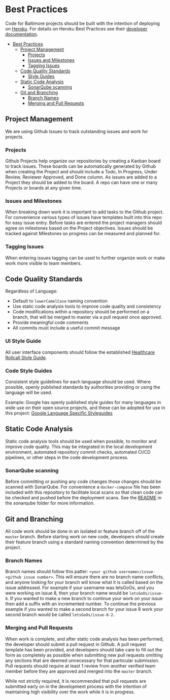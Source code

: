 # Best Practices

Code for Baltimore projects should be built with the intention of deploying on [Heroku](https://heroku.com). For details on Heroku Best Practices see their [developer documentation](https://devcenter.heroku.com/articles/node-best-practices).

<!-- TOC -->

- [Best Practices](#best-practices)
    - [Project Management](#project-management)
        - [Projects](#projects)
        - [Issues and Milestones](#issues-and-milestones)
        - [Tagging Issues](#tagging-issues)
    - [Code Quality Standards](#code-quality-standards)
        - [Style Guides](#style-guides)
    - [Static Code Analysis](#static-code-analysis)
        - [SonarQube scanning](#sonarqube-scanning)
    - [Git and Branching](#git-and-branching)
        - [Branch Names](#branch-names)
        - [Merging and Pull Requests](#merging-and-pull-requests)

<!-- /TOC -->

## Project Management

We are using Github Issues to track outstanding issues and work for projects.

### Projects

Github Projects help organize our repositories by creating a Kanban board to track issues. These boards can be automatically generated by Github when creating the Project and should include a Todo, In Progress, Under Review, Reviewer Approved, and Done column. As issues are added to a Project they should be added to the board. A repo can have one or many Projects or boards at any given time.

### Issues and Milestones

When breaking down work it is important to add tasks to the Github project. For convenience various types of issues have templates built into this repo for easy issue entry. Before tasks are entered the project managers should agree on milestones based on the Project objectives. Issues should be tracked against Milestones so progress can be measured and planned for.

### Tagging Issues

When entering issues tagging can be used to further organize work or make work more visible to team members.

## Code Quality Standards

Regardless of Language:

- Default to `lowerCamelCase` naming convention
- Use static code analysis tools to improve code quality and consistency
- Code modifications within a repository should be performed on a branch, that will be merged to master via a pull request once approved.
- Provide meaningful code comments
- All commits must include a useful commit message

### UI Style Guide

All user interface components should follow the established [Healthcare Rollcall Style Guide](Healthcare_Rollcall_Style_Guide.pdf).


### Code Style Guides

Consistent style guidelines for each language should be used. Where possible, openly published standards by authorities providing or using the language will be used.

Example: Google has openly published style guides for many languages in wide use on their open source projects, and these can be adopted for use in this project: [Google Language Specific Styleguides](https://google.github.io/styleguide/)

## Static Code Analysis

Static code analysis tools should be used when possible, to monitor and improve code quality. This may be integrated in the local development environment, automated repository commit checks, automated CI/CD pipelines, or other steps in the code development process.

### SonarQube scanning

Before committing or pushing any code changes those changes should be scanned with SonarQube.  For convenience a `docker-compose` file has been included with this repository to facilitate local scans so that clean code can be checked and pushed before the deployment scans.  See the [README](/sonarqube/README.md) in the sonarqube folder for more information.

## Git and Branching

All code work should be done in an isolated or feature branch off of the `master` branch.  Before starting work on new code, developers should create their feature branch using a standard naming convention determined by the project.  

### Branch Names

Branch names should follow this patter: `<your github username>/issue-<github issue number>`. This will ensure there are no branch name conflicts, and anyone looking for your branch will know what it is called based on the issue addressed. For example if your username was letsGoOs, and you were working on issue 8, then your branch name would be `letsGoOs/issue-8`. If you wanted to make a new branch to continue your work on your issue then add a suffix with an incremented number. To continue the previous example if you wanted to make a second branch for your issue 8 work your second branch would be called `letsGoOs/issue-8-2`.

### Merging and Pull Requests

When work is complete, and after static code analysis has been performed, the developer should submit a pull request in Github.  A pull request template has been provided, and developers should take care to fill out the form as completely as possible when submitting new pull requests omitting any sections that are deemed unnecessary for that particular submission.  Pull requests should require at least 1 review from another verified team member before they are approved and merged into the `master` branch.  

While not strictly required, it is recommended that pull requests are submitted early on in the development process with the intention of maintaining high visibility over the work while it is in progress.
